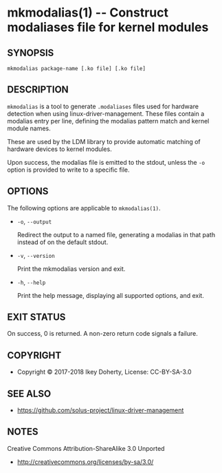 mkmodalias(1) -- Construct modaliases file for kernel modules
=============================================================


## SYNOPSIS

`mkmodalias package-name [.ko file] [.ko file]`


## DESCRIPTION

`mkmodalias` is a tool to generate `.modaliases` files used for hardware
detection when using linux-driver-management. These files contain a modalias
entry per line, defining the modalias pattern match and kernel module names.

These are used by the LDM library to provide automatic matching of hardware
devices to kernel modules.

Upon success, the modalias file is emitted to the stdout, unless the `-o` option
is provided to write to a specific file.

## OPTIONS

The following options are applicable to `mkmodalias(1)`.


 * `-o`, `--output`

   Redirect the output to a named file, generating a modalias in that path
   instead of on the default stdout.
 
 * `-v`, `--version`

   Print the mkmodalias version and exit.

 * `-h`, `--help`

   Print the help message, displaying all supported options, and exit.
   
   
## EXIT STATUS

On success, 0 is returned. A non-zero return code signals a failure.

## COPYRIGHT

 * Copyright © 2017-2018 Ikey Doherty, License: CC-BY-SA-3.0

## SEE ALSO

 * https://github.com/solus-project/linux-driver-management

## NOTES

Creative Commons Attribution-ShareAlike 3.0 Unported

 * http://creativecommons.org/licenses/by-sa/3.0/
